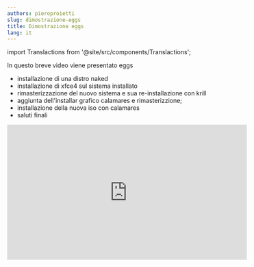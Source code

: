 ```yaml
---
authors: pieroproietti
slug: dimostrazione-eggs
title: Dimostrazione eggs
lang: it
---
```

import Translactions from '@site/src/components/Translactions';

<Translactions path="blog/dimostrazione-eggs"/>

In questo breve video viene presentato eggs

* installazione di una distro naked
* installazione di xfce4 sul sistema installato
* rimasterizzazione del nuovo sistema e sua re-installazione con krill
* aggiunta dell'installar grafico calamares e rimasterizzione;
* installazione della nuova iso con calamares
* saluti finali

<iframe width="560" height="315" src="https://www.youtube.com/embed/cKSszLKUwxA" title="YouTube video player" frameborder="0" allow="accelerometer; autoplay; clipboard-write; encrypted-media; gyroscope; picture-in-picture; web-share" allowfullscreen></iframe>

